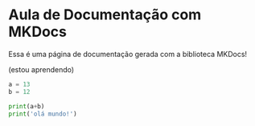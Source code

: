 # Aula de Documentação com MKDocs

Essa é uma página de documentação gerada com a biblioteca MKDocs!

(estou aprendendo)

```python
a = 13
b = 12

print(a+b)
print('olá mundo!')
```